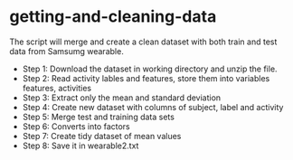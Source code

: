 # getting-and-cleaning-data
The script will merge and create a clean dataset with both train and test data from Samsumg wearable. 

* Step 1: Download the dataset in working directory and unzip the file.
* Step 2: Read activity lables and features, store them into variables features, activities
* Step 3: Extract only the mean and standard deviation
* Step 4: Create new dataset with columns of subject, label and activity
* Step 5: Merge test and training data sets
* Step 6: Converts into factors
* Step 7: Create tidy dataset of mean values
* Step 8: Save it in wearable2.txt
